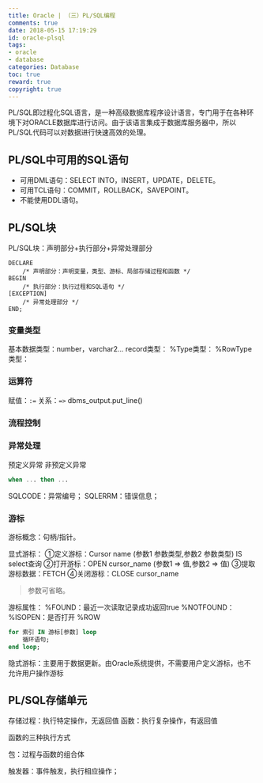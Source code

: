 ```yaml
---
title: Oracle | （三）PL/SQL编程
comments: true
date: 2018-05-15 17:19:29
id: oracle-plsql
tags:
- oracle
- database
categories: Database
toc: true
reward: true
copyright: true
---
```


<!--# Oracle | （三）PL/SQL编程-->

PL/SQL即过程化SQL语言，是一种高级数据库程序设计语言，专门用于在各种环境下对ORACLE数据库进行访问。由于该语言集成于数据库服务器中，所以PL/SQL代码可以对数据进行快速高效的处理。 

<!--more-->

## PL/SQL中可用的SQL语句 

- 可用DML语句：SELECT INTO，INSERT，UPDATE，DELETE。
- 可用TCL语句：COMMIT，ROLLBACK，SAVEPOINT。
- 不能使用DDL语句。



## PL/SQL块
PL/SQL块：声明部分+执行部分+异常处理部分

```plsql
DECLARE
	/* 声明部分：声明变量，类型、游标、局部存储过程和函数 */
BEGIN
	/* 执行部分：执行过程和SQL语句 */
[EXCEPTION]
	/* 异常处理部分 */
END;
```

### 变量类型
基本数据类型：number，varchar2...
record类型：
%Type类型：
%RowType类型：

### 运算符

赋值：`:=`
关系：`=>`
dbms_output.put_line()

### 流程控制

### 异常处理
预定义异常
非预定义异常

```sql
when ... then ...
```

SQLCODE：异常编号；
SQLERRM：错误信息；


### 游标
游标概念：句柄/指针。

显式游标：
①定义游标：Cursor name (参数1 参数类型,参数2 参数类型) IS select查询
②打开游标：OPEN cursor_name (参数1 => 值,参数2 => 值)
③提取游标数据：FETCH
④关闭游标：CLOSE cursor_name
> 参数可省略。

游标属性：
%FOUND：最近一次读取记录成功返回true
%NOTFOUND：
%ISOPEN：是否打开
%ROW

```sql
for 索引 IN 游标[参数] loop
    循环语句;
end loop;
```

隐式游标：主要用于数据更新。由Oracle系统提供，不需要用户定义游标，也不允许用户操作游标



## PL/SQL存储单元
存储过程：执行特定操作，无返回值
函数：执行复杂操作，有返回值

函数的三种执行方式

包：过程与函数的组合体



触发器：事件触发，执行相应操作；








